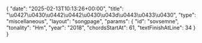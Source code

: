 {
    "date": "2025-02-13T10:13:26+00:00",
    "title": "\u0427\u0430\u0442\u0442\u0430\u043d\u0443\u0433\u0430",
    "type": "miscellaneous",
    "layout": "songpage",
    "params": {
        "id": "sovsemne",
        "tonality": "Hm",
        "year": "2018",
        "chordsStartAt": 61,
        "textFinishAtLine": 34
    }
}